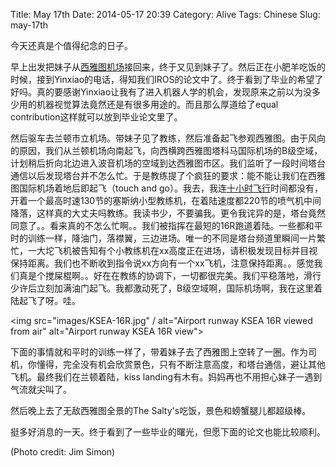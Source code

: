 Title: May 17th
Date: 2014-05-17 20:39
Category: Alive
Tags: Chinese
Slug: may-17th

今天还真是个值得纪念的日子。

早上出发把妹子从[西雅图机场](/downtownzhong-you-he-kai-fei-ji.html)接回来，终于又见到妹子了。然后正在小肥羊吃饭的时候，接到Yinxiao的电话，得知我们IROS的论文中了。终于看到了毕业的希望了好吗。真的要感谢Yinxiao让我有了进入机器人学的机会，发现原来之前以为没多少用的机器视觉算法竟然还是有很多用途的。而且那么厚道给了equal contribution这样就可以放到毕业论文里了。

然后驱车去兰顿市立机场。带妹子见了教练，然后准备起飞参观西雅图。由于风向的原因，我们从兰顿机场向南起飞，向西横跨西雅图塔科马国际机场的B级空域，计划稍后折向北边进入波音机场的空域到达西雅图市区。我们监听了一段时间塔台通信以后发现塔台并不怎么忙。于是教练提了个疯狂的要求：能不能让我们在西雅图国际机场着地后即起飞（touch and go）。我去，我连[十小时飞行](/faqs-to-learning-to-fly.html)时间都没有，开着一个最高时速130节的塞斯纳小型教练机，在着陆速度都220节的喷气机中间降落，这样真的大丈夫吗教练。我读书少，不要骗我。更令我诧异的是，塔台竟然同意了。。看来真的不怎么忙啊。。我们被指挥在最短的16R跑道着陆。一些都和平时的训练一样，降油门，落襟翼，三边进场。唯一的不同是塔台频道里瞬间一片繁忙，一大坨飞机被告知有个小教练机在xx高度正在进场，请积极发现目标并目视保持距离。我们也不断收到指令说xx方向有一个xx飞机，注意保持距离。。感觉我们真是个搅屎棍啊。。好在在教练的协调下，一切都很完美。我们平稳落地，滑行少许后立刻加满油门起飞。我都激动死了，B级空域啊，国际机场啊，我在这里着陆起飞了呀。哇。

<img src="images/KSEA-16R.jpg" / alt="Airport runway KSEA 16R viewed from air" alt="Airport runway KSEA 16R view">

下面的事情就和平时的训练一样了，带着妹子去了西雅图上空转了一圈。作为司机，你懂得，完全没有机会欣赏景色，只有不断注意高度，和塔台通信，避让其他飞机。最终我们在兰顿着陆，kiss landing有木有。妈妈再也不用担心妹子一遇到气流就尖叫了。

然后晚上去了无敌西雅图全景的The Salty's吃饭，景色和螃蟹腿儿都超级棒。

挺多好消息的一天。终于看到了一些毕业的曙光，但愿下面的论文也能比较顺利。

(Photo credit: Jim Simon)